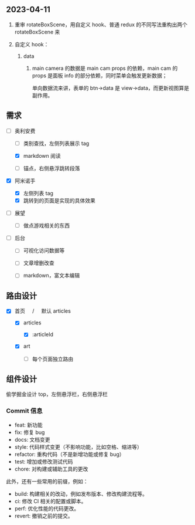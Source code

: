 ## 2023-04-11

1. 重审 rotateBoxScene，用自定义 hook、普通 redux 的不同写法重构出两个 rotateBoxScene 来

2. 自定义 hook：

   1. data

      1. main camera 的数据是 main cam props 的依赖，main cam 的 props 是面板 info 的部分依赖，同时菜单会触发更新数据；

         单向数据流来讲，表单的 btn->data 是 view->data，而更新视图算是副作用。

## 需求

- [ ] 奥利安费

  - [ ] 类别查找，左侧列表展示 tag

  - [x] markdown 阅读

  - [ ] 锚点，右侧悬浮跳转段落

- [x] 阿米诺手

  - [x] 左侧列表 tag
  - [x] 跳转到的页面是实现的具体效果

- [ ] 展望

  - [ ] 做点游戏相关的东西

- [ ] 后台

  - [ ] 可视化访问数据等

  - [ ] 文章增删改查

  - [ ] markdown，富文本编辑

##

## 路由设计

- [x] 首页     /     默认 articles

  - [x] articles

    - [x] :articleId

  - [x] art

    - [ ] 每个页面独立路由

## 组件设计

偷学掘金设计 top，左侧悬浮栏，右侧悬浮栏

### Commit 信息

- feat: 新功能
- fix: 修复 bug
- docs: 文档变更
- style: 代码样式变更（不影响功能，比如空格、缩进等）
- refactor: 重构代码（不是新增功能或修复 bug）
- test: 增加或修改测试代码
- chore: 对构建或辅助工具的更改

此外，还有一些常用的前缀，例如：

- build: 构建相关的改动，例如发布版本、修改构建流程等。
- ci: 修改 CI 相关的配置或脚本。
- perf: 优化性能的代码更改。
- revert: 撤销之前的提交。
